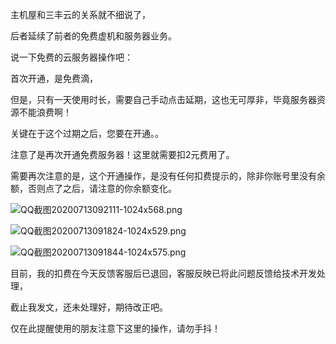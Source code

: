 
主机屋和三丰云的关系就不细说了，


后者延续了前者的免费虚机和服务器业务。


说一下免费的云服务器操作吧：


首次开通，是免费滴，


但是，只有一天使用时长，需要自己手动点击延期，这也无可厚非，毕竟服务器资源不能浪费啊！


关键在于这个过期之后，您要在开通。。


注意了是再次开通免费服务器！这里就需要扣2元费用了。


需要再次注意的是，这个开通操作，是没有任何扣费提示的，除非你账号里没有余额，否则点了之后，请注意的你余额变化。


![QQ截图20200713092111-1024x568.png](https://image.bmqy.net/upload/53b6ea87fa02bc565c9ffba9341804ec.png)


![QQ截图20200713091824-1024x529.png](https://image.bmqy.net/upload/2f8575ab13c98049f867028154890d4e.png)


![QQ截图20200713091844-1024x575.png](https://image.bmqy.net/upload/2a4a5f375e46c0fdbcead1c1a95faed1.png)


目前，我的扣费在今天反馈客服后已退回，客服反映已将此问题反馈给技术开发处理，


截止我发文，还未处理好，期待改正吧。


仅在此提醒使用的朋友注意下这里的操作，请勿手抖！

